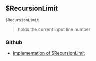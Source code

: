 ## $RecursionLimit

```
$RecursionLimit
```

> holds the current input line number
  
 

### Github

* [Implementation of $RecursionLimit](https://github.com/axkr/symja_android_library/blob/master/symja_android_library/matheclipse-core/src/main/java/org/matheclipse/core/builtin/ConstantDefinitions.java#L443) 
